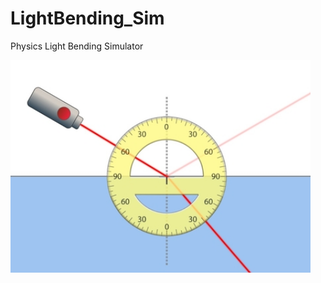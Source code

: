 # LightBending_Sim
Physics Light Bending Simulator 

<img src="https://github.com/meirbnb/LightBending_Sim/blob/main/img/screenshot.jpg" data-canonical-src="https://github.com/meirbnb/LightBending_Sim/blob/main/img/screenshot.jpg" width="480" height="340" />
